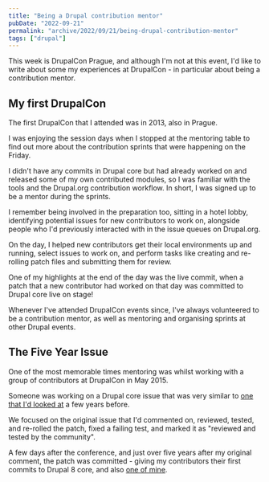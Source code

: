 ```yaml
---
title: "Being a Drupal contribution mentor"
pubDate: "2022-09-21"
permalink: "archive/2022/09/21/being-drupal-contribution-mentor"
tags: ["drupal"]
---
```


This week is DrupalCon Prague, and although I'm not at this event, I'd like to write about some my experiences at DrupalCon - in particular about being a contribution mentor.

## My first DrupalCon

The first DrupalCon that I attended was in 2013, also in Prague.

I was enjoying the session days when I stopped at the mentoring table to find out more about the contribution sprints that were happening on the Friday.

I didn't have any commits in Drupal core but had already worked on and released some of my own contributed modules, so I was familiar with the tools and the Drupal.org contribution workflow. In short, I was signed up to be a mentor during the sprints.

I remember being involved in the preparation too, sitting in a hotel lobby, identifying potential issues for new contributors to work on, alongside people who I'd previously interacted with in the issue queues on Drupal.org.

On the day, I helped new contributors get their local environments up and running, select issues to work on, and perform tasks like creating and re-rolling patch files and submitting them for review.

One of my highlights at the end of the day was the live commit, when a patch that a new contributor had worked on that day was committed to Drupal core live on stage!

Whenever I've attended DrupalCon events since, I've always volunteered to be a contribution mentor, as well as mentoring and organising sprints at other Drupal events.

## The Five Year Issue

One of the most memorable times mentoring was whilst working with a group of contributors at DrupalCon in May 2015.

Someone was working on a Drupal core issue that was very similar to [one that I'd looked at](https://www.drupal.org/project/drupal/issues/753898) a few years before.

We focused on the original issue that I'd commented on, reviewed, tested, and re-rolled the patch, fixed a failing test, and marked it as "reviewed and tested by the community".

A few days after the conference, and just over five years after my original comment, the patch was committed - giving my contributors their first commits to Drupal 8 core, and also [one of mine](https://git.drupalcode.org/project/drupal/-/commits/9.5.x?search=opdavies).
